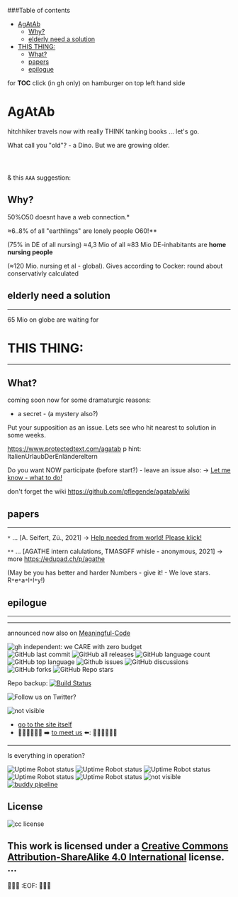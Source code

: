 ###Table of contents
- [AgAtAb](#agatab)
    - [Why?](#why)
    - [elderly need a solution](#elderly-need-a-solution)
- [THIS THING:](#this-thing)
    - [What?](#what)
    - [papers](#papers)
    - [epilogue](#epilogue)

for **TOC** click (in gh only) on hamburger on top left hand side

# AgAtAb
hitchhiker travels now with really THINK tanking books ... let's go.

What call you "old"? - a Dino. But we are growing older.

```



```

& this `AAA` suggestion:
## Why? 
50%O50 doesnt have a web connection.*

≈6..8% of all "earthlings" are lonely people O60!** 

(75% in DE of all nursing) ≈4,3 Mio of all ≈83 Mio DE-inhabitants are **home nursing people**

(≈120 Mio. nursing et al - global). Gives according to Cocker: round about conservativly calculated 

## elderly need a solution
---
65 Mio on globe are waiting for
# THIS THING:
---

## What?

coming soon
now for some dramaturgic reasons:
- a secret -
(a mystery also?)

Put your supposition as an issue. Lets see who hit nearest to solution in some weeks.

https://www.protectedtext.com/agatab p hint: ItalienUrlaubDerEnländereltern

Do you want NOW participate (before start?) - leave an issue also: -> [Let me know - what to do!](https://github.com/pflegende/agatab/issues/new/choose)

don't forget the wiki
https://github.com/pflegende/agatab/wiki


## papers
---
`*` ... [A. Seifert, Zü., 2021] -> [Help needed from world! Please klick!](https://github.com/pflegende/agatab/issues/1)

`**` ... [AGATHE intern calulations, TMASGFF whisle - anonymous, 2021] -> more https://edupad.ch/p/agathe

(May be you has better and harder Numbers - give it! - We love stars. R`*`e`*`a`*`l`*`l`*`y!)

## epilogue

---
---

announced now also on [Meaningful-Code](https://github.com/Meaningful-Code/meaningfulcode-frontend/issues/29#issue-1197872608)

![gh independent: we CARE with zero budget](https://img.shields.io/static/v1?label=weCARE&message=with_zero_budget&color=lightgrey)<br>
![GitHub last commit](https://img.shields.io/github/last-commit/pflegende/agatab?color=grey)
![GitHub all releases](https://img.shields.io/github/downloads/pflegende/agatab/total)
![GitHub language count](https://img.shields.io/github/languages/count/pflegende/agatab)
![GitHub top language](https://img.shields.io/github/languages/top/pflegende/agatab?color=yellow)
![Github issues](https://img.shields.io/github/issues/pflegende/agatab)
![GitHub discussions](https://img.shields.io/github/discussions/pflegende/agatab?color=yellow)
![GitHub forks](https://img.shields.io/github/forks/pflegende/agatab?style=social)
![GitHub Repo stars](https://img.shields.io/github/stars/pflegende/agatab?style=social)

Repo backup: [![Build Status](https://cloud.drone.io/api/badges/pflegende/agatab/status.svg)](https://cloud.drone.io/pflegende/agatab)


![Follow us on Twitter?](https://img.shields.io/twitter/follow/pflegedissens?label=Follow&amp;style=social)

![_not visible_](https://img.shields.io/website?down_color=red&down_message=sorry_down_call_us&label=Website%20Pflegende%20&up_color=green&up_message=up&url=https%3A%2F%2Fdemenzpflaster.joomla.com)  
* [go to the site itself](https://demenzpflaster.joomla.com)  
* 🧑‍🦽👨‍🦳👩‍🦳 ➡️ [to meet us](https://linktr.ee/pflegende) ⬅️: 🧑‍🦽👨‍🦳👩‍🦳 

---
Is everything in operation?

![Uptime Robot status](https://img.shields.io/uptimerobot/status/m790129794-6d88280073c87ef883c7bd36?label=DP_WP)
![Uptime Robot status](https://img.shields.io/uptimerobot/status/m790130194-21af5e9a1aa0d99994111d1e?label=scotch)
![Uptime Robot status](https://img.shields.io/uptimerobot/status/m790130241-dc96a8abd23bf4f3b4ea8d51?label=ether)
![Uptime Robot status](https://img.shields.io/uptimerobot/status/m790130295-6aafb2b5815657c62fb1af37?label=bmk)
![Uptime Robot status](https://img.shields.io/uptimerobot/status/m790130965-192d351d97c75b777fe68ebd?label=alparis)
![_not visible_](https://img.shields.io/website?down_color=red&down_message=sorry_down_call_us&label=Website%20Pflegende%20&up_color=green&up_message=up&url=https%3A%2F%2Fdemenzpflaster.joomla.com)  
[![buddy pipeline](https://app.buddy.works/pflegende/agatab/pipelines/pipeline/383208/badge.svg?token=24a284905f270aab3a05cfedb2309b8eed8fbb591327b0f9564f8395572e27f9 "buddy pipeline")](https://app.buddy.works/pflegende/agatab/pipelines/pipeline/383208)

## License

![cc license](http://i.creativecommons.org/l/by-sa/4.0/88x31.png)

This work is licensed under a [Creative Commons Attribution-ShareAlike 4.0 International](http://creativecommons.org/licenses/by-sa/4.0/) license.
...
---
🚧🚧🚧 :EOF: 🚧🚧🚧
